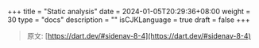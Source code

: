 +++
title = "Static analysis"
date = 2024-01-05T20:29:36+08:00
weight = 30
type = "docs"
description = ""
isCJKLanguage = true
draft = false
+++

> 原文: [https://dart.dev/#sidenav-8-4](https://dart.dev/#sidenav-8-4)
